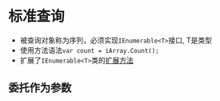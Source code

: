 # 标准查询

- 被查询对象称为序列，必须实现`IEnumerable<T>`接口, T是类型
- 使用方法语法`var count = iArray.Count();`
- 扩展了`IEnumerable<T>`类的[扩展方法](CSharp_Extend_Method.md)

## 委托作为参数

